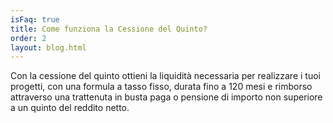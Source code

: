 ```yaml
---
isFaq: true
title: Come funziona la Cessione del Quinto?
order: 2
layout: blog.html
---
```


Con la cessione del quinto ottieni la liquidità necessaria per realizzare i tuoi progetti, con una formula a tasso fisso, durata fino a 120 mesi e rimborso attraverso una trattenuta in busta paga o pensione di importo non superiore a un quinto del reddito netto.
